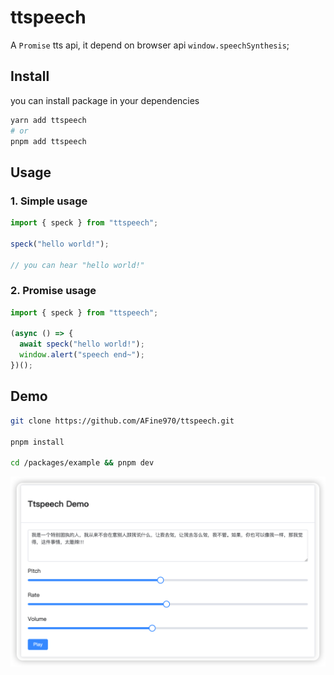 # ttspeech

A `Promise` tts api, it depend on browser api `window.speechSynthesis`;

## Install

you can install package in your dependencies

```bash
yarn add ttspeech
# or
pnpm add ttspeech
```

## Usage

### 1. Simple usage

```ts
import { speck } from "ttspeech";

speck("hello world!");

// you can hear "hello world!"
```

### 2. Promise usage

```ts
import { speck } from "ttspeech";

(async () => {
  await speck("hello world!");
  window.alert("speech end~");
})();
```

## Demo

```bash
git clone https://github.com/AFine970/ttspeech.git

pnpm install

cd /packages/example && pnpm dev
```

<img src="./packages/example/public/demo.png">